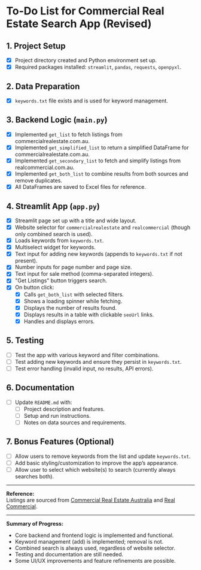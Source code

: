 # To-Do List for Commercial Real Estate Search App (Revised)

## 1. Project Setup

- [x] Project directory created and Python environment set up.
- [x] Required packages installed: `streamlit`, `pandas`, `requests`, `openpyxl`.

## 2. Data Preparation

- [x] `keywords.txt` file exists and is used for keyword management.

## 3. Backend Logic (`main.py`)

- [x] Implemented `get_list` to fetch listings from commercialrealestate.com.au.
- [x] Implemented `get_simplified_list` to return a simplified DataFrame for commercialrealestate.com.au.
- [x] Implemented `get_secondary_list` to fetch and simplify listings from realcommercial.com.au.
- [x] Implemented `get_both_list` to combine results from both sources and remove duplicates.
- [x] All DataFrames are saved to Excel files for reference.

## 4. Streamlit App (`app.py`)

- [x] Streamlit page set up with a title and wide layout.
- [x] Website selector for `commercialrealestate` and `realcommercial` (though only combined search is used).
- [x] Loads keywords from `keywords.txt`.
- [x] Multiselect widget for keywords.
- [x] Text input for adding new keywords (appends to `keywords.txt` if not present).
- [x] Number inputs for page number and page size.
- [x] Text input for sale method (comma-separated integers).
- [x] "Get Listings" button triggers search.
- [x] On button click:
  - [x] Calls `get_both_list` with selected filters.
  - [x] Shows a loading spinner while fetching.
  - [x] Displays the number of results found.
  - [x] Displays results in a table with clickable `seoUrl` links.
  - [x] Handles and displays errors.

## 5. Testing

- [ ] Test the app with various keyword and filter combinations.
- [ ] Test adding new keywords and ensure they persist in `keywords.txt`.
- [ ] Test error handling (invalid input, no results, API errors).

## 6. Documentation

- [ ] Update `README.md` with:
  - [ ] Project description and features.
  - [ ] Setup and run instructions.
  - [ ] Notes on data sources and requirements.

## 7. Bonus Features (Optional)

- [ ] Allow users to remove keywords from the list and update `keywords.txt`.
- [ ] Add basic styling/customization to improve the app’s appearance.
- [ ] Allow user to select which website(s) to search (currently always searches both).

---

**Reference:**  
Listings are sourced from [Commercial Real Estate Australia](https://www.commercialrealestate.com.au/) and [Real Commercial](https://www.realcommercial.com.au/).

---

**Summary of Progress:**

- Core backend and frontend logic is implemented and functional.
- Keyword management (add) is implemented; removal is not.
- Combined search is always used, regardless of website selector.
- Testing and documentation are still needed.
- Some UI/UX improvements and feature refinements are possible.
